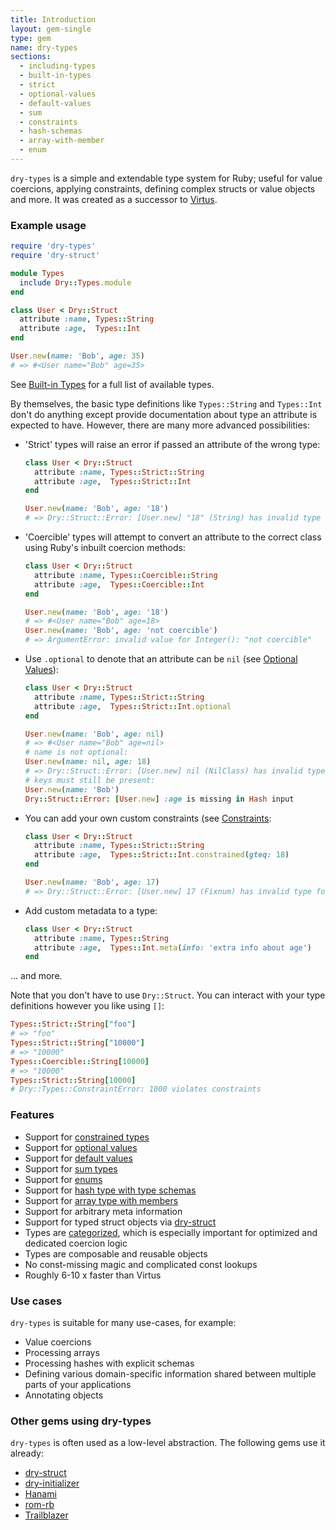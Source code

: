 ```yaml
---
title: Introduction
layout: gem-single
type: gem
name: dry-types
sections:
  - including-types
  - built-in-types
  - strict
  - optional-values
  - default-values
  - sum
  - constraints
  - hash-schemas
  - array-with-member
  - enum
---
```


`dry-types` is a simple and extendable type system for Ruby; useful for value coercions, applying constraints, defining complex structs or value objects and more. It was created as a successor to [Virtus](https://github.com/solnic/virtus).

### Example usage

```ruby
require 'dry-types'
require 'dry-struct'

module Types
  include Dry::Types.module
end

class User < Dry::Struct
  attribute :name, Types::String
  attribute :age,  Types::Int
end

User.new(name: 'Bob', age: 35)
# => #<User name="Bob" age=35>
```

See [Built-in Types](/gems/dry-types/built-in-types/) for a full list of available types.

By themselves, the basic type definitions like `Types::String` and `Types::Int` don't do anything except provide documentation about type an attribute is expected to have. However, there are many more advanced possibilities:

- 'Strict' types will raise an error if passed an attribute of the wrong type:
  ```ruby
  class User < Dry::Struct
    attribute :name, Types::Strict::String
    attribute :age,  Types::Strict::Int
  end

  User.new(name: 'Bob', age: '18')
  # => Dry::Struct::Error: [User.new] "18" (String) has invalid type for :age
  ```
- 'Coercible' types will attempt to convert an attribute to the correct class
  using Ruby's inbuilt coercion methods:
  ```ruby
  class User < Dry::Struct
    attribute :name, Types::Coercible::String
    attribute :age,  Types::Coercible::Int
  end

  User.new(name: 'Bob', age: '18')
  # => #<User name="Bob" age=18>
  User.new(name: 'Bob', age: 'not coercible')
  # => ArgumentError: invalid value for Integer(): "not coercible"
  ```
- Use `.optional` to denote that an attribute can be `nil` (see [Optional Values](/gems/dry-types/optional-values)):
  ```ruby
  class User < Dry::Struct
    attribute :name, Types::Strict::String
    attribute :age,  Types::Strict::Int.optional
  end

  User.new(name: 'Bob', age: nil)
  # => #<User name="Bob" age=nil>
  # name is not optional:
  User.new(name: nil, age: 18)
  # => Dry::Struct::Error: [User.new] nil (NilClass) has invalid type for :name
  # keys must still be present:
  User.new(name: 'Bob')
  Dry::Struct::Error: [User.new] :age is missing in Hash input
  ```
- You can add your own custom constraints (see [Constraints](/gems/dry-types/constraints.html):
  ```ruby
  class User < Dry::Struct
    attribute :name, Types::Strict::String
    attribute :age,  Types::Strict::Int.constrained(gteq: 18)
  end

  User.new(name: 'Bob', age: 17)
  # => Dry::Struct::Error: [User.new] 17 (Fixnum) has invalid type for :age
  ```
- Add custom metadata to a type:
  ```ruby
  class User < Dry::Struct
    attribute :name, Types::String
    attribute :age,  Types::Int.meta(info: 'extra info about age')
  end
  ```
... and more.

Note that you don't have to use `Dry::Struct`. You can interact with your
type definitions however you like using `[]`:

```ruby
Types::Strict::String["foo"]
# => "foo"
Types::Strict::String["10000"]
# => "10000"
Types::Coercible::String[10000]
# => "10000"
Types::Strict::String[10000]
# Dry::Types::ConstraintError: 1000 violates constraints
```

### Features

* Support for [constrained types](/gems/dry-types/constraints)
* Support for [optional values](/gems/dry-types/optional-values)
* Support for [default values](/gems/dry-types/default-values)
* Support for [sum types](/gems/dry-types/sum)
* Support for [enums](/gems/dry-types/enum)
* Support for [hash type with type schemas](/gems/dry-types/hash-schemas)
* Support for [array type with members](/gems/dry-types/array-with-member)
* Support for arbitrary meta information
* Support for typed struct objects via [dry-struct](/gems/dry-struct)
* Types are [categorized](/gems/dry-types/built-in-types), which is especially important for optimized and dedicated coercion logic
* Types are composable and reusable objects
* No const-missing magic and complicated const lookups
* Roughly 6-10 x faster than Virtus

### Use cases

`dry-types` is suitable for many use-cases, for example:

  * Value coercions
  * Processing arrays
  * Processing hashes with explicit schemas
  * Defining various domain-specific information shared between multiple parts of your applications
  * Annotating objects

### Other gems using dry-types

`dry-types` is often used as a low-level abstraction. The following gems use it already:

* [dry-struct](/gems/dry-struct)
* [dry-initializer](/gems/dry-initializer)
* [Hanami](http://hanamirb.org)
* [rom-rb](http://rom-rb.org)
* [Trailblazer](http://trailblazer.to)
